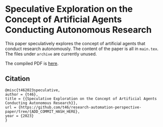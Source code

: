 # Speculative Exploration on the Concept of Artificial Agents Conducting Autonomous Research

This paper speculatively explores the concept of artificial agents that conduct research autonomously. The content of the paper is all in `main.tex`. The files under `archive` are currently unused.

The compiled PDF is [here](https://github.com/t46/research-automation-perspective-paper/blob/gh-pages/main.pdf).

## Citation

```
@misc{t462023speculative,
author = {t46},
title = {{Speculative Exploration on the Concept of Artificial Agents Conducting Autonomous Research}},
url = {https://github.com/t46/research-automation-perspective-paper/tree/{ADD_COMMIT_HASH_HERE},
year = {2023}
}
```